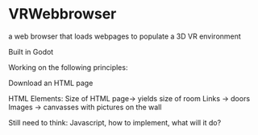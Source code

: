 # VRWebbrowser
a web browser that loads webpages to populate a 3D VR environment

Built in Godot

Working on the following principles:

Download an HTML page

HTML Elements:
Size of HTML page-> yields size of room
Links -> doors
Images -> canvasses with pictures on the wall


Still need to think:
Javascript, how to implement, what will it do?




